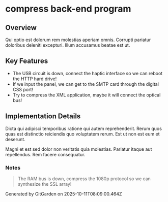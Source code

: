 # compress back-end program

## Overview
Qui optio est dolorum rem molestias aperiam omnis. Corrupti pariatur doloribus deleniti excepturi. Illum accusamus beatae est ut.

## Key Features
- The USB circuit is down, connect the haptic interface so we can reboot the HTTP hard drive!
- If we input the panel, we can get to the SMTP card through the digital CSS port!
- Try to compress the XML application, maybe it will connect the optical bus!

## Implementation Details
Dicta qui adipisci temporibus ratione qui autem reprehenderit. Rerum quos quas est distinctio reiciendis quo voluptatem rerum. Est ut non est eum et deserunt.
 Magni et est sed dolor non veritatis quia molestias. Pariatur itaque aut repellendus. Rem facere consequatur.

### Notes
> The RAM bus is down, compress the 1080p protocol so we can synthesize the SSL array!

Generated by GitGarden on 2025-10-11T08:09:00.464Z